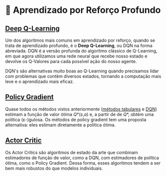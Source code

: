 # 🧠 Aprendizado por Reforço Profundo

## [Deep Q-Learning](Deep%20Q-Learning)

Um dos algoritmos mais comuns em aprendizado por reforço, quando se trata de aprendizado profundo, é o **Deep Q-Learning**, ou DQN na forma abreviada. DQN é a versão profunda do algoritmo clássico de Q-Learning, em que agora utilizamos uma rede neural que recebe nosso estado e devolve os Q-Valores para cada possível ação do nosso agente.

DQN's são alternativas muito boas ao Q-Learning quando precisamos lidar com problemas que contêm diversos estados, tornando a computação mais leve e o aprendizado mais eficaz.

## [Policy Gradient](Policy%20Gradient)

Quase todos os métodos vistos anteriormente ([métodos tabulares](../Aprendizado%20por%20Reforço$20Clássico) e [DQN](#Deep%20Q-Learning)) estimam a função de valor ótima _Q_\*(_s_,_a_) e, a partir de de _Q_\*, obtém uma política (&epsilon;-)gulosa. Os métodos de policy gradient tem uma proposta alternativa: eles estimam diretamente a política ótima.

## [Actor Critic](Actor-Critic)

Os Actor Critics são algoritmos de estado da arte que combinam estimadores de função de valor, como a DQN, com estimadores de política ótima, como o Policy Gradient. Dessa forma, esses algoritmos tendem a ser bem mais robustos do que modelos individuais.
